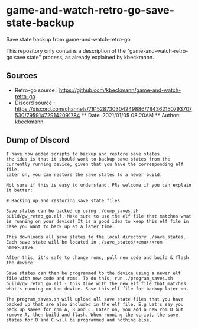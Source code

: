 # game-and-watch-retro-go-save-state-backup
Save state backup from game-and-watch-retro-go

This repository only contains a description of the "game-and-watch-retro-go save state" process, as already explained by kbeckmann.

## Sources
* Retro-go source : https://github.com/kbeckmann/game-and-watch-retro-go
* Discord source : https://discord.com/channels/781528730304249886/784362150793707530/795914729142091784
** Date: 2021/01/05 08:20AM
** Author: kbeckmann

## Dump of Discord

```
I have now added scripts to backup and restore save states.
the idea is that it should work to backup save states from the currently running device, given that you have the corresponding elf file. 
Later on, you can restore the save states to a newer build.

Not sure if this is easy to understand, PRs welcome if you can explain it better:

# Backing up and restoring save state files

Save states can be backed up using ./dump_saves.sh build/gw_retro_go.elf. Make sure to use the elf file that matches what is running on your device! It is a good idea to keep this elf file in case you want to back up at a later time.

This downloads all save states to the local directory ./save_states. Each save state will be located in ./save_states/<emu>/<rom name>.save.

After this, it's safe to change roms, pull new code and build & flash the device.

Save states can then be programmed to the device using a newer elf file with new code and roms. To do this, run ./program_saves.sh build/gw_retro_go.elf - this time with the new elf file that matches what's running on the device. Save this elf file for backup later on.

The program_saves.sh will upload all save state files that you have backed up that are also included in the elf file. E.g Let's say you back up saves for rom A, B and C. Later on, you add a new rom D but remove A, then build and flash. When running the script, the save states for B and C will be programmed and nothing else.
```

